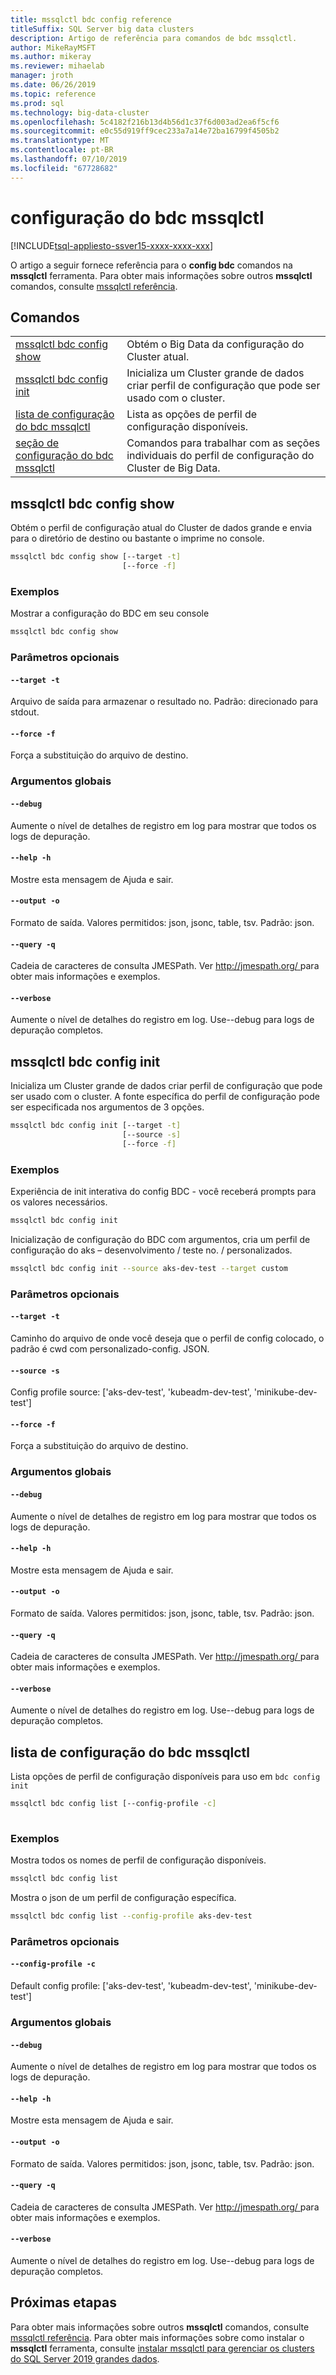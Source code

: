 ```yaml
---
title: mssqlctl bdc config reference
titleSuffix: SQL Server big data clusters
description: Artigo de referência para comandos de bdc mssqlctl.
author: MikeRayMSFT
ms.author: mikeray
ms.reviewer: mihaelab
manager: jroth
ms.date: 06/26/2019
ms.topic: reference
ms.prod: sql
ms.technology: big-data-cluster
ms.openlocfilehash: 5c4182f216b13d4b56d1c37f6d003ad2ea6f5cf6
ms.sourcegitcommit: e0c55d919ff9cec233a7a14e72ba16799f4505b2
ms.translationtype: MT
ms.contentlocale: pt-BR
ms.lasthandoff: 07/10/2019
ms.locfileid: "67728682"
---
```

# <a name="mssqlctl-bdc-config"></a>configuração do bdc mssqlctl

[!INCLUDE[tsql-appliesto-ssver15-xxxx-xxxx-xxx](../includes/tsql-appliesto-ssver15-xxxx-xxxx-xxx.md)]

O artigo a seguir fornece referência para o **config bdc** comandos na **mssqlctl** ferramenta. Para obter mais informações sobre outros **mssqlctl** comandos, consulte [mssqlctl referência](reference-mssqlctl.md).

## <a name="commands"></a>Comandos
|     |     |
| --- | --- |
[mssqlctl bdc config show](#mssqlctl-bdc-config-show) | Obtém o Big Data da configuração do Cluster atual.
[mssqlctl bdc config init](#mssqlctl-bdc-config-init) | Inicializa um Cluster grande de dados criar perfil de configuração que pode ser usado com o cluster.
[lista de configuração do bdc mssqlctl](#mssqlctl-bdc-config-list) | Lista as opções de perfil de configuração disponíveis.
[seção de configuração do bdc mssqlctl](reference-mssqlctl-bdc-config-section.md) | Comandos para trabalhar com as seções individuais do perfil de configuração do Cluster de Big Data.
## <a name="mssqlctl-bdc-config-show"></a>mssqlctl bdc config show
Obtém o perfil de configuração atual do Cluster de dados grande e envia para o diretório de destino ou bastante o imprime no console.
```bash
mssqlctl bdc config show [--target -t] 
                         [--force -f]
```
### <a name="examples"></a>Exemplos
Mostrar a configuração do BDC em seu console
```bash
mssqlctl bdc config show
```
### <a name="optional-parameters"></a>Parâmetros opcionais
#### `--target -t`
Arquivo de saída para armazenar o resultado no. Padrão: direcionado para stdout.
#### `--force -f`
Força a substituição do arquivo de destino.
### <a name="global-arguments"></a>Argumentos globais
#### `--debug`
Aumente o nível de detalhes de registro em log para mostrar que todos os logs de depuração.
#### `--help -h`
Mostre esta mensagem de Ajuda e sair.
#### `--output -o`
Formato de saída.  Valores permitidos: json, jsonc, table, tsv.  Padrão: json.
#### `--query -q`
Cadeia de caracteres de consulta JMESPath. Ver [ http://jmespath.org/ ](http://jmespath.org/]) para obter mais informações e exemplos.
#### `--verbose`
Aumente o nível de detalhes do registro em log. Use--debug para logs de depuração completos.
## <a name="mssqlctl-bdc-config-init"></a>mssqlctl bdc config init
Inicializa um Cluster grande de dados criar perfil de configuração que pode ser usado com o cluster. A fonte específica do perfil de configuração pode ser especificada nos argumentos de 3 opções.
```bash
mssqlctl bdc config init [--target -t] 
                         [--source -s]  
                         [--force -f]
```
### <a name="examples"></a>Exemplos
Experiência de init interativa do config BDC - você receberá prompts para os valores necessários.
```bash
mssqlctl bdc config init
```
Inicialização de configuração do BDC com argumentos, cria um perfil de configuração do aks – desenvolvimento / teste no. / personalizados.
```bash
mssqlctl bdc config init --source aks-dev-test --target custom
```
### <a name="optional-parameters"></a>Parâmetros opcionais
#### `--target -t`
Caminho do arquivo de onde você deseja que o perfil de config colocado, o padrão é cwd com personalizado-config. JSON.
#### `--source -s`
Config profile source: ['aks-dev-test', 'kubeadm-dev-test', 'minikube-dev-test']
#### `--force -f`
Força a substituição do arquivo de destino.
### <a name="global-arguments"></a>Argumentos globais
#### `--debug`
Aumente o nível de detalhes de registro em log para mostrar que todos os logs de depuração.
#### `--help -h`
Mostre esta mensagem de Ajuda e sair.
#### `--output -o`
Formato de saída.  Valores permitidos: json, jsonc, table, tsv.  Padrão: json.
#### `--query -q`
Cadeia de caracteres de consulta JMESPath. Ver [ http://jmespath.org/ ](http://jmespath.org/]) para obter mais informações e exemplos.
#### `--verbose`
Aumente o nível de detalhes do registro em log. Use--debug para logs de depuração completos.
## <a name="mssqlctl-bdc-config-list"></a>lista de configuração do bdc mssqlctl
Lista opções de perfil de configuração disponíveis para uso em `bdc config init`
```bash
mssqlctl bdc config list [--config-profile -c] 
                         
```
### <a name="examples"></a>Exemplos
Mostra todos os nomes de perfil de configuração disponíveis.
```bash
mssqlctl bdc config list
```
Mostra o json de um perfil de configuração específica.
```bash
mssqlctl bdc config list --config-profile aks-dev-test
```
### <a name="optional-parameters"></a>Parâmetros opcionais
#### `--config-profile -c`
Default config profile: ['aks-dev-test', 'kubeadm-dev-test', 'minikube-dev-test']
### <a name="global-arguments"></a>Argumentos globais
#### `--debug`
Aumente o nível de detalhes de registro em log para mostrar que todos os logs de depuração.
#### `--help -h`
Mostre esta mensagem de Ajuda e sair.
#### `--output -o`
Formato de saída.  Valores permitidos: json, jsonc, table, tsv.  Padrão: json.
#### `--query -q`
Cadeia de caracteres de consulta JMESPath. Ver [ http://jmespath.org/ ](http://jmespath.org/]) para obter mais informações e exemplos.
#### `--verbose`
Aumente o nível de detalhes do registro em log. Use--debug para logs de depuração completos.

## <a name="next-steps"></a>Próximas etapas

Para obter mais informações sobre outros **mssqlctl** comandos, consulte [mssqlctl referência](reference-mssqlctl.md). Para obter mais informações sobre como instalar o **mssqlctl** ferramenta, consulte [instalar mssqlctl para gerenciar os clusters do SQL Server 2019 grandes dados](deploy-install-mssqlctl.md).